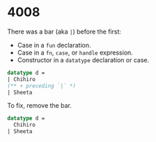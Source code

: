 # 4008

There was a bar (aka `|`) before the first:

- Case in a `fun` declaration.
- Case in a `fn`, `case`, or `handle` expression.
- Constructor in a `datatype` declaration or case.

```sml
datatype d =
| Chihiro
(** + preceding `|` *)
| Sheeta
```

To fix, remove the bar.

```sml
datatype d =
  Chihiro
| Sheeta
```
